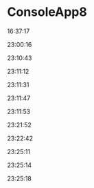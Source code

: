 # ConsoleApp8

16:37:17


23:00:16


23:10:43


23:11:12


23:11:31


23:11:47


23:11:53


23:21:52


23:22:42


23:25:11


23:25:14


23:25:18

